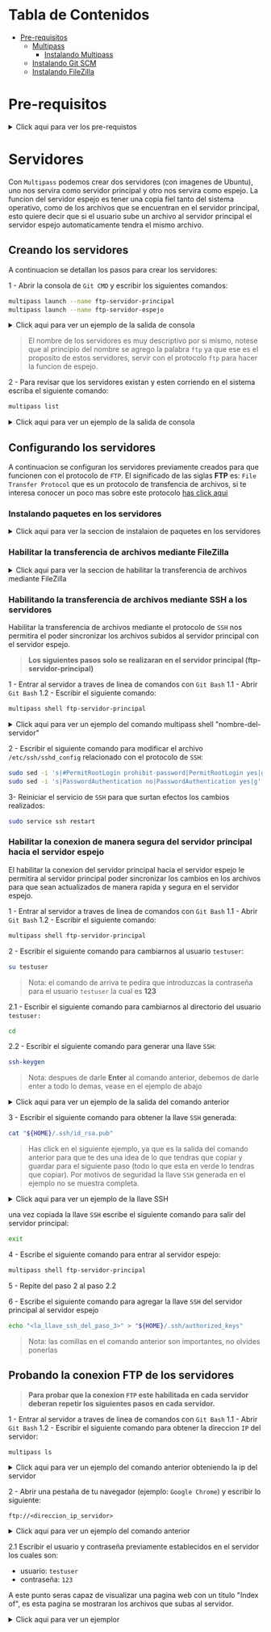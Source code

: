 # Tabla de Contenidos

- [Pre-requisitos](#pre-requisitos)
    - [Multipass](#multipass)
        - [Instalando Multipass](#instalando-multipass)
    - [Instalando Git SCM](#instalando-git-scm)
    - [Instalando FileZilla](#instalando-filezilla)

# Pre-requisitos

<details>
  <summary>Click aqui para ver los pre-requistos</summary>
  
## Multipass

![multipass](assets/img/multipass_logo.png)

[Multipass](https://multipass.run) proporciona una interfaz de línea de comandos para iniciar, administrar y, en general, jugar con instancias 
de Linux. La descarga de una imagen fresca lleva unos segundos, y en cuestión de minutos una VM puede estar en 
funcionamiento.

[Multipass](https://multipass.run) es un software gratuito desarrollado por Ubuntu que permite instalar maquinas virtuales de manera similar
a que si las tuvieramos en un [container](https://www.docker.com).
Las ventajas de Multipass a comparacion de las clasicas maquinas virtuales es basicamente que no se necesita un gran
equipo para poder instancias de ubuntu.
Cuando se habla de una instancia se hace referencia a una imagen que contiene cierto sistema operativo.

### Instalando Multipass

El siguiente link lleva a la descarga de un ejecutable desde el sitio oficial:

- :link: [Link de descarga](https://github.com/canonical/multipass/releases/download/v1.2.1/multipass-1.2.1%2Bwin-win64.exe)

### Habilitando Hyper-V en Windows

Para poder correr cualquier maquina virtual en Windows tenemos que habilitar `Hyper-V`, que por default viene deshabilitado.

Para poder habilitarlo basta con abrir Windows Power Shell (como Administrador), escribir el siguiente comando y reiniciar:

```bash
Enable-WindowsOptionalFeature -Online -FeatureName Microsoft-Hyper-V -All
```

> Si no sabe como abrir Windows Power Shell en Windows vea el siguiente video [como abrir Windows Power Shell en Windows](https://www.youtube.com/watch?v=doUhN9YwZ6U)

## Instalando Git SCM

![Git SCM](assets/img/git_logo.png)

`Git SCM` es una herramienta gratuita de linea de comandos para Windows que nos permitira manejar `multipass` con comandos:

- :link: [Link de descarga](https://git-scm.com/downloads)

## Instalando FileZilla

![FileZilla](assets/img/filezilla_icon.png)

[FileZilla](https://filezilla-project.org) es una herramienta gratuita que nos permite pasar archivos desde una maquina a otra
con mucha facilidad.

- :link: [Link de descaga](https://filezilla-project.org/download.php?platform=win64)

</details>

# Servidores

Con `Multipass` podemos crear dos servidores (con imagenes de Ubuntu), uno nos servira como servidor principal y otro
nos servira como espejo.
La funcion del servidor espejo es tener una copia fiel tanto del sistema operativo, como de los archivos que se encuentran
en el servidor principal, esto quiere decir que si el usuario sube un archivo al servidor principal el servidor espejo
automaticamente tendra el mismo archivo.

## Creando los servidores

A continuacion se detallan los pasos para crear los servidores:

1 - Abrir la consola de `Git CMD` y escribir los siguientes comandos:

```bash
multipass launch --name ftp-servidor-principal
multipass launch --name ftp-servidor-espejo
```

<details>
  <summary>Click aqui para ver un ejemplo de la salida de consola</summary>
  
  ![servers_command_line](assets/img/servers_command_line.png)
  
</details>

> El nombre de los servidores es muy descriptivo por si mismo, notese que al principio del nombre se agrego la palabra
> `ftp` ya que ese es el proposito de estos servidores, servir con el protocolo `ftp` para hacer la funcion de espejo.


2 - Para revisar que los servidores existan y esten corriendo en el sistema escriba el siguiente comando:

````bash
multipass list
````

<details>
  <summary>Click aqui para ver un ejemplo de la salida de consola</summary>
  
  ![server_list](assets/img/server_list.png)
  
</details>


## Configurando los servidores

A continuacion se configuran los servidores previamente creados para que funcionen con el protocolo de `FTP`.
El significado de las siglas **FTP** es: `File Transfer Protocol` que es un protocolo de transfencia de archivos, si te 
interesa conocer un poco mas sobre este protocolo [has click aqui](https://es.wikipedia.org/wiki/Protocolo_de_transferencia_de_archivos)


### Instalando paquetes en los servidores

<details>
  <summary>Click aqui para ver la seccion de instalaion de paquetes en los servidores</summary>

> **Los siguientes pasos se tendran que repetir en cada servidor**

1 - Entrar al servidor a traves de linea de comandos con `Git Bash`
1.1 - Abrir `Git Bash`
1.2 - Escribir el siguiente comando:

````bash
multipass shell <nombre-del-servidor>
````

> Sustituir `<nombre-del-servidor>` por cualquiera de los nombres de los servidores que tenemos instalado.

<details>
  <summary>Click aqui para ver un ejemplo del comando multipass shell "nombre-del-servidor"</summary>
    
  ![multipass_shell_server_x](assets/img/multipass_shell_server_x.png)
    
</details>


2 - Escribir el siguiente comando para actualizar los paquetes del servidor:

````bash
sudo apt update -y && sudo apt upgrade -y
````

3 - Escribir el siguiente comando para instalar los paquetes necesarios para el servicio de `FTP`:

````bash
sudo apt install vsftpd -y
````

4 - Escribir el siguiente comando para habilitar el servicio de `FTP` en el servidor:

````bash
sudo systemctl start vsftpd && sudo systemctl enable vsftpd
````

5 - Escribir el siguiente comando para crear un usuario para el servicio de `FTP` en el servidor:

````bash
sudo useradd -d /home/testuser -m testuser -s /bin/bash
````

6 - Escribir el siguiente comando para establecer un `password` para el usuario creado:

````bash
sudo passwd testuser
````

> Nota: el comando anterior les pedira que escriban un password dos veces para poder verificar que los password coincidan


7 - Escribir el siguiente comando para configurar el firewall para aceptar el trafico del protocolo `FTP`:

````bash
sudo ufw allow 20/tcp && sudo ufw allow 21/tcp
````

<details>
  <summary>Click aqui para ver un ejemplo de la salida del comando anterior</summary>
  
  ![allow_ports_to_firewall](assets/img/allow_ports_to_firewall.png)
  
</details>

</details>



### Habilitar la transferencia de archivos mediante FileZilla

<details>
  <summary>Click aqui para ver la seccion de habilitar la transferencia de archivos mediante FileZilla</summary>
  
> **Los siguientes pasos solo se realizaran en el servidor principal (ftp-servidor-principal)r**

1 - Entrar al servidor a traves de linea de comandos con `Git Bash`
1.1 - Abrir `Git Bash`
1.2 - Escribir el siguiente comando:

````bash
multipass shell ftp-servidor-principal
````

2 - Escribe el siguiente comando para habilitar la escritura de archivos en el archivo `/etc/vsftpd.conf`:

````bash
sudo sed -i 's|#write_enable=YES|write_enable=YES|g' /etc/vsftpd.conf
````

3 - Escribe el siguiente comando para reiniciar el servicio de `FTP`:

````bash
sudo systemctl restart vsftpd.service
````  
  
</details>



### Habilitando la transferencia de archivos mediante SSH a los servidores

Habilitar la transferencia de archivos mediante el protocolo de `SSH` nos permitira el poder sincronizar los archivos 
subidos al servidor principal con el servidor espejo.

> **Los siguientes pasos solo se realizaran en el servidor principal (ftp-servidor-principal)**

1 - Entrar al servidor a traves de linea de comandos con `Git Bash`
1.1 - Abrir `Git Bash`
1.2 - Escribir el siguiente comando:

````bash
multipass shell ftp-servidor-principal
````

<details>
  <summary>Click aqui para ver un ejemplo del comando multipass shell "nombre-del-servidor"</summary>
    
  ![multipass_shell_server_x](assets/img/multipass_shell_server_x.png)
    
</details>

2 - Escribir el siguiente comando para modificar el archivo `/etc/ssh/sshd_config` relacionado con el protocolo de `SSH`:

````bash
sudo sed -i 's|#PermitRootLogin prohibit-password|PermitRootLogin yes|g' /etc/ssh/sshd_config
sudo sed -i 's|PasswordAuthentication no|PasswordAuthentication yes|g' /etc/ssh/sshd_config
````

3- Reiniciar el servicio de `SSH` para que surtan efectos los cambios realizados:

````bash
sudo service ssh restart
````

### Habilitar la conexion de manera segura del servidor principal hacia el servidor espejo

El habilitar la conexion del servidor principal hacia el servidor espejo le permitira al servidor principal poder sincronizar
los cambios en los archivos para que sean actualizados de manera rapida y segura en el servidor espejo.

1 - Entrar al servidor a traves de linea de comandos con `Git Bash`
1.1 - Abrir `Git Bash`
1.2 - Escribir el siguiente comando:

````bash
multipass shell ftp-servidor-principal
````

2 - Escribir el siguiente comando para cambiarnos al usuario `testuser`:

```bash
su testuser
```

> Nota: el comando de arriva te pedira que introduzcas la contraseña para el usuario `testuser` la cual es **123**

2.1 - Escribir el siguiente comando para cambiarnos al directorio del usuario `testuser:`

````bash
cd
````

2.2 - Escribir el siguiente comando para generar una llave `SSH`:

````bash
ssh-keygen
```` 

> Nota: despues de darle **Enter** al comando anterior, debemos de darle enter a todo lo demas, vease en el ejemplo de abajo

<details>
  <summary>Click aqui para ver un ejemplo de la salida del comando anterior</summary>
  
  ![ssh_keygen](assets/img/ssh_keygen.png)

</details>


3 - Escribir el siguiente comando para obtener la llave `SSH` generada:

````bash
cat "${HOME}/.ssh/id_rsa.pub"
````

> Has click en el siguiente ejemplo, ya que es la salida del comando anterior para que te des una idea de lo que tendras que
> copiar y guardar para el siguiente paso (todo lo que esta en verde lo tendras que copiar).
> Por motivos de seguridad la llave `SSH` generada en el ejemplo no se muestra completa.

<details>
  <summary>Click aqui para ver un ejemplo de la llave SSH </summary>
  
  ![ssh_key_main_server](assets/img/ssh_key_main_server.png)

</details>


una vez copiada la llave `SSH` escribe el siguiente comando para salir del servidor principal:

````bash
exit
````

4 - Escribe el siguiente comando para entrar al servidor espejo:

````bash
multipass shell ftp-servidor-principal
````

5 - Repite del paso 2 al paso 2.2

6 - Escribe el siguiente comando para agregar la llave `SSH` del servidor principal al servidor espejo

```bash
echo "<la_llave_ssh_del_paso_3>" > "${HOME}/.ssh/authorized_keys"
```

> Nota: las comillas en el comando anterior son importantes, no olvides ponerlas

 

## Probando la conexion FTP de los servidores

> **Para probar que la conexion `FTP` este habilitada en cada servidor deberan repetir los siguientes pasos en cada servidor.**

1 - Entrar al servidor a traves de linea de comandos con `Git Bash`
1.1 - Abrir `Git Bash`
1.2 - Escribir el siguiente comando para obtener la direccion `IP` del servidor:

````bash
multipass ls
````

<details>
  <summary>Click aqui para ver un ejemplo del comando anterior obteniendo la ip del servidor</summary>
    
  ![server_ips](assets/img/server_ips.png)
    
</details>


2 - Abrir una pestaña de tu navegador (ejemplo: `Google Chrome`) y escribir lo siguiente:

````text
ftp://<direccion_ip_servidor>
````

<details>
  <summary>Click aqui para ver un ejemplo del comando anterior</summary>
    
  ![ftp_browser_connection](assets/img/ftp_browser_connection.png)
    
</details>

2.1 Escribir el usuario y contraseña previamente establecidos en el servidor los cuales son:

- usuario: `testuser`
- contraseña: `123`

A este punto seras capaz de visualizar una pagina web con un titulo "Index of", es esta pagina se mostraran los archivos
que subas al servidor.


<details>
  <summary>Click aqui para ver un ejemplor</summary>
    
  ![index_of](assets/img/index_of.png)
    
</details>